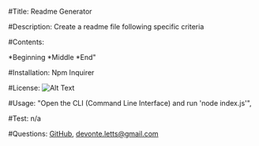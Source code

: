 
#Title: Readme Generator

#Description: Create a readme file following specific criteria

#Contents: 

*Beginning 
*Middle 
*End"
	
#Installation: Npm Inquirer
	
#License: ![Alt Text](https://img.shields.io/badge/License-SPCE-blue)

#Usage: "Open the CLI (Command Line Interface) and run 'node index.js'",

#Test: n/a

#Questions: [GitHub](https://github.com/Duhhvonte), devonte.letts@gmail.com
